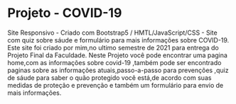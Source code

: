 # Projeto - COVID-19
Site Responsivo - Criado com Bootstrap5 / HMTL/JavaScript/CSS - Site com quiz sobre sáude e formulário para mais informações sobre COVID-19.
Este site foi criado por mim,no ultimo semestre de 2021 para entrega do Projeto Final da Faculdade.
Neste Projeto você pode encontrar uma pagina home,com as informações sobre covid-19 ,também pode ser encontrado paginas sobre as informações atuais,passo-a-passo para prevenções ,quiz de sáude para saber o quão protegido você está,de acordo com suas medidas de proteção e prevenção e também um formulário para envio de mais informações.
